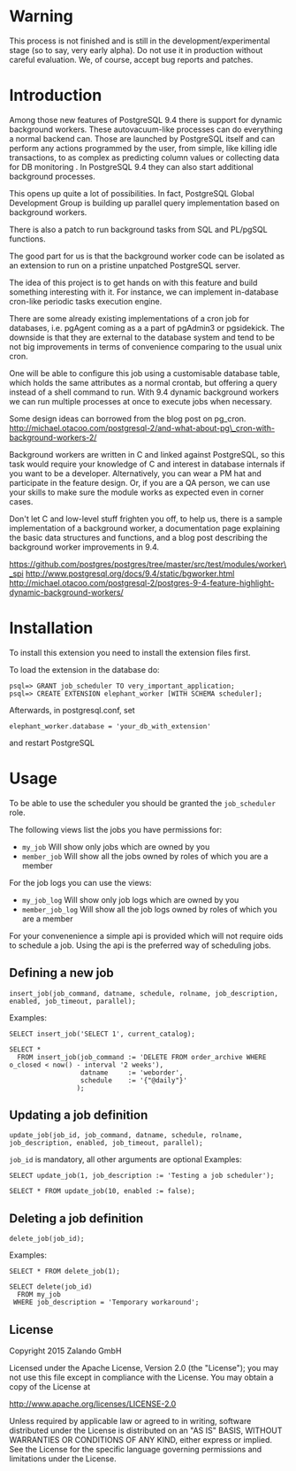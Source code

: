 Warning
===========

This process is not finished and is still in the development/experimental stage (so to say, very early alpha). Do not use it in production without careful evaluation. We, of course, accept bug reports and patches. 

Introduction
============
Among those new features of PostgreSQL 9.4 there is support for dynamic background workers. These autovacuum-like processes can do everything a normal backend can. Those are launched by PostgreSQL itself and can perform any actions programmed by the user, from simple, like killing idle transactions, to as complex as predicting column values or collecting data for DB monitoring . In PostgreSQL 9.4 they can also start additional background processes.

This opens up quite a lot of possibilities. In fact, PostgreSQL Global Development Group is building up parallel query implementation based on background workers.

There is also a patch to run background tasks from SQL and PL/pgSQL functions.

The good part for us is that the background worker code can be isolated as an extension to run on a pristine unpatched PostgreSQL server.

The idea of this project is to get hands on with this feature and build something interesting with it. For instance, we can implement in-database cron-like periodic tasks execution engine.

There are some already existing implementations of a cron job for databases, i.e. pgAgent coming as a a part of pgAdmin3 or pgsidekick. The downside is that they are external to the database system and tend to be not big improvements in terms of convenience comparing to the usual unix cron.

One will be able to configure this job using a customisable database table, which holds the same attributes as a normal crontab, but offering a query instead of a shell command to run. With 9.4 dynamic background workers we can run multiple processes at once to execute jobs when necessary.

Some design ideas can borrowed from the blog post on pg\_cron.
http://michael.otacoo.com/postgresql-2/and-what-about-pg\_cron-with-background-workers-2/

Background workers are written in C and linked against PostgreSQL, so this task would require your knowledge of C and interest in database internals if you want to be a developer. Alternatively, you can wear a PM hat and participate in the feature design. Or, if you are a QA person, we can use your skills to make sure the module works as expected even in corner cases.

Don't let C and low-level stuff frighten you off, to help us, there is a sample implementation of a background worker, a documentation page explaining the basic data structures and functions, and a blog post describing the background worker improvements in 9.4.

https://github.com/postgres/postgres/tree/master/src/test/modules/worker\_spi
http://www.postgresql.org/docs/9.4/static/bgworker.html
http://michael.otacoo.com/postgresql-2/postgres-9-4-feature-highlight-dynamic-background-workers/

Installation
============
To install this extension you need to install the extension files first.

To load the extension in the database do:

	psql=> GRANT job_scheduler TO very_important_application;
	psql=> CREATE EXTENSION elephant_worker [WITH SCHEMA scheduler];

Afterwards, in postgresql.conf, set

	elephant_worker.database = 'your_db_with_extension'

and restart PostgreSQL

Usage
=====
To be able to use the scheduler you should be granted the `job_scheduler` role.

The following views list the jobs you have permissions for:

- `my_job` Will show only jobs which are owned by you
- `member_job` Will show all the jobs owned by roles of which you are a member

For the job logs you can use the views:

- `my_job_log` Will show only job logs which are owned by you
- `member_job_log` Will show all the job logs owned by roles of which you are a member

For your convenenience a simple api is provided which will not require oids to schedule a job.
Using the api is the preferred way of scheduling jobs.

Defining a new job
------------------

	insert_job(job_command, datname, schedule, rolname, job_description, enabled, job_timeout, parallel);
Examples:

	SELECT insert_job('SELECT 1', current_catalog);
	
	SELECT *
	  FROM insert_job(job_command := 'DELETE FROM order_archive WHERE o_closed < now() - interval '2 weeks'),
					  datname 	  := 'weborder',
				      schedule    := '{"@daily"}'
					 );
	
Updating a job definition
-------------------------

	update_job(job_id, job_command, datname, schedule, rolname, job_description, enabled, job_timeout, parallel);
`job_id` is mandatory, all other arguments are optional
Examples:

	SELECT update_job(1, job_description := 'Testing a job scheduler');
	
	SELECT * FROM update_job(10, enabled := false);

Deleting a job definition
-------------------------

	delete_job(job_id);
Examples:

	SELECT * FROM delete_job(1);

	SELECT delete(job_id)
	  FROM my_job
	 WHERE job_description = 'Temporary workaround';
	 
License
-------

Copyright 2015 Zalando GmbH

Licensed under the Apache License, Version 2.0 (the "License"); you may not use this file except in compliance with the License. You may obtain a copy of the License at

http://www.apache.org/licenses/LICENSE-2.0

Unless required by applicable law or agreed to in writing, software distributed under the License is distributed on an "AS IS" BASIS, WITHOUT WARRANTIES OR CONDITIONS OF ANY KIND, either express or implied. See the License for the specific language governing permissions and limitations under the License.
